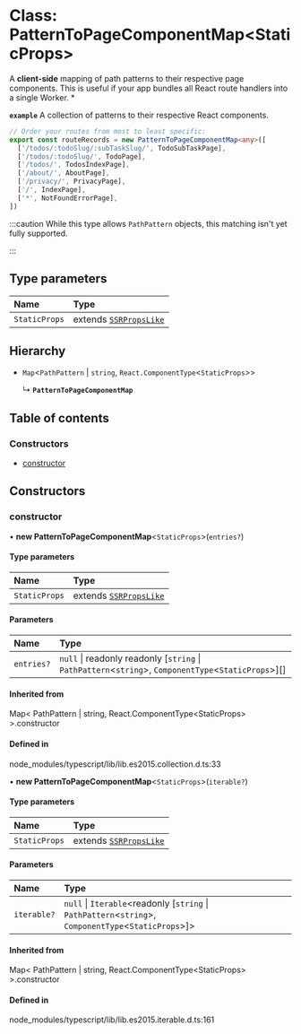# Class: PatternToPageComponentMap<StaticProps\>

A **client-side** mapping of path patterns to their respective page components.
This is useful if your app bundles all React route handlers into a single Worker.
*

**`example`**
A collection of patterns to their respective React components.

```ts
// Order your routes from most to least specific:
export const routeRecords = new PatternToPageComponentMap<any>([
  ['/todos/:todoSlug/:subTaskSlug/', TodoSubTaskPage],
  ['/todos/:todoSlug/', TodoPage],
  ['/todos/', TodosIndexPage],
  ['/about/', AboutPage],
  ['/privacy/', PrivacyPage],
  ['/', IndexPage],
  ['*', NotFoundErrorPage],
])
```

:::caution
While this type allows `PathPattern` objects, this matching isn't yet fully supported.

:::

## Type parameters

| Name | Type |
| :------ | :------ |
| `StaticProps` | extends [`SSRPropsLike`](../modules.md#ssrpropslike) |

## Hierarchy

- `Map`<`PathPattern` \| `string`, `React.ComponentType`<`StaticProps`\>\>

  ↳ **`PatternToPageComponentMap`**

## Table of contents

### Constructors

- [constructor](PatternToPageComponentMap.md#constructor)

## Constructors

### constructor

• **new PatternToPageComponentMap**<`StaticProps`\>(`entries?`)

#### Type parameters

| Name | Type |
| :------ | :------ |
| `StaticProps` | extends [`SSRPropsLike`](../modules.md#ssrpropslike) |

#### Parameters

| Name | Type |
| :------ | :------ |
| `entries?` | ``null`` \| readonly readonly [`string` \| `PathPattern`<`string`\>, `ComponentType`<`StaticProps`\>][] |

#### Inherited from

Map<
  PathPattern \| string,
  React.ComponentType<StaticProps\>
\>.constructor

#### Defined in

node_modules/typescript/lib/lib.es2015.collection.d.ts:33

• **new PatternToPageComponentMap**<`StaticProps`\>(`iterable?`)

#### Type parameters

| Name | Type |
| :------ | :------ |
| `StaticProps` | extends [`SSRPropsLike`](../modules.md#ssrpropslike) |

#### Parameters

| Name | Type |
| :------ | :------ |
| `iterable?` | ``null`` \| `Iterable`<readonly [`string` \| `PathPattern`<`string`\>, `ComponentType`<`StaticProps`\>]\> |

#### Inherited from

Map<
  PathPattern \| string,
  React.ComponentType<StaticProps\>
\>.constructor

#### Defined in

node_modules/typescript/lib/lib.es2015.iterable.d.ts:161
